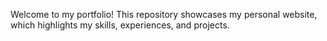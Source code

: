 Welcome to my portfolio! This repository showcases my personal website, which highlights my skills, experiences, and projects.
